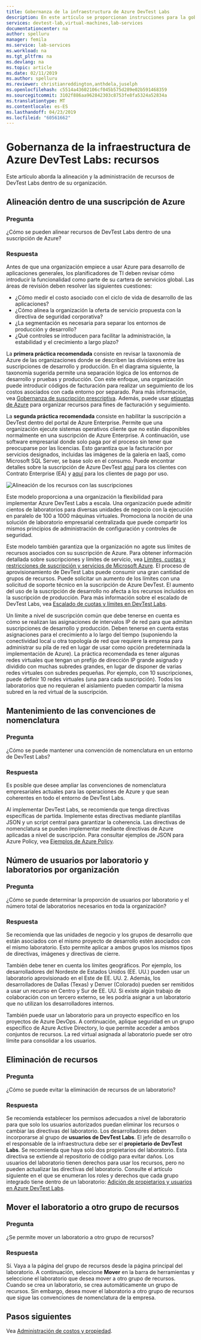 ```yaml
---
title: Gobernanza de la infraestructura de Azure DevTest Labs
description: En este artículo se proporcionan instrucciones para la gobernanza de la infraestructura de Azure DevTest Labs.
services: devtest-lab,virtual-machines,lab-services
documentationcenter: na
author: spelluru
manager: femila
ms.service: lab-services
ms.workload: na
ms.tgt_pltfrm: na
ms.devlang: na
ms.topic: article
ms.date: 02/11/2019
ms.author: spelluru
ms.reviewer: christianreddington,anthdela,juselph
ms.openlocfilehash: c5514a43602106cf045b575d289e02b591468359
ms.sourcegitcommit: 3102f886aa962842303c8753fe8fa5324a52834a
ms.translationtype: MT
ms.contentlocale: es-ES
ms.lasthandoff: 04/23/2019
ms.locfileid: "60561662"
---
```

# <a name="governance-of-azure-devtest-labs-infrastructure---resources"></a>Gobernanza de la infraestructura de Azure DevTest Labs: recursos
Este artículo aborda la alineación y la administración de recursos de DevTest Labs dentro de su organización. 

## <a name="align-within-an-azure-subscription"></a>Alineación dentro de una suscripción de Azure 

### <a name="question"></a>Pregunta
¿Cómo se pueden alinear recursos de DevTest Labs dentro de una suscripción de Azure?

### <a name="answer"></a>Respuesta
Antes de que una organización empiece a usar Azure para desarrollo de aplicaciones generales, los planificadores de TI deben revisar cómo introducir la funcionalidad como parte de su cartera de servicios global. Las áreas de revisión deben resolver las siguientes cuestiones:

- ¿Cómo medir el costo asociado con el ciclo de vida de desarrollo de las aplicaciones?
- ¿Cómo alinea la organización la oferta de servicio propuesta con la directiva de seguridad corporativa? 
- ¿La segmentación es necesaria para separar los entornos de producción y desarrollo? 
- ¿Qué controles se introducen para facilitar la administración, la estabilidad y el crecimiento a largo plazo?

La **primera práctica recomendada** consiste en revisar la taxonomía de Azure de las organizaciones donde se describen las divisiones entre las suscripciones de desarrollo y producción. En el diagrama siguiente, la taxonomía sugerida permite una separación lógica de los entornos de desarrollo y pruebas y producción. Con este enfoque, una organización puede introducir códigos de facturación para realizar un seguimiento de los costos asociados con cada entorno por separado. Para más información, vea [Gobernanza de suscripción prescriptiva](/azure/architecture/cloud-adoption/appendix/azure-scaffold). Además, puede usar [etiquetas de Azure](../azure-resource-manager/resource-group-using-tags.md) para organizar recursos para fines de facturación y seguimiento.

La **segunda práctica recomendada** consiste en habilitar la suscripción a DevTest dentro del portal de Azure Enterprise. Permite que una organización ejecute sistemas operativos cliente que no están disponibles normalmente en una suscripción de Azure Enterprise. A continuación, use software empresarial donde solo paga por el proceso sin tener que preocuparse por las licencias. Esto garantiza que la facturación por servicios designados, incluidas las imágenes de la galería en IaaS, como Microsoft SQL Server, se base solo en el consumo. Puede encontrar detalles sobre la suscripción de Azure DevTest [aquí](https://azure.microsoft.com/offers/ms-azr-0148p/) para los clientes con Contrato Enterprise (EA) y [aquí](https://azure.microsoft.com/offers/ms-azr-0023p/) para los clientes de pago por uso.

![Alineación de los recursos con las suscripciones](./media/devtest-lab-guidance-governance/resource-alignment-with-subscriptions.png)

Este modelo proporciona a una organización la flexibilidad para implementar Azure DevTest Labs a escala. Una organización puede admitir cientos de laboratorios para diversas unidades de negocio con la ejecución en paralelo de 100 a 1000 máquinas virtuales. Promociona la noción de una solución de laboratorio empresarial centralizada que puede compartir los mismos principios de administración de configuración y controles de seguridad.

Este modelo también garantiza que la organización no agote sus límites de recursos asociados con su suscripción de Azure. Para obtener información detallada sobre suscripciones y límites de servicio, vea [Límites, cuotas y restricciones de suscripción y servicios de Microsoft Azure](../azure-subscription-service-limits.md). El proceso de aprovisionamiento de DevTest Labs puede consumir una gran cantidad de grupos de recursos. Puede solicitar un aumento de los límites con una solicitud de soporte técnico en la suscripción de Azure DevTest. El aumento del uso de la suscripción de desarrollo no afecta a los recursos incluidos en la suscripción de producción. Para más información sobre el escalado de DevTest Labs, vea [Escalado de cuotas y límites en DevTest Labs](devtest-lab-scale-lab.md).

Un límite a nivel de suscripción común que debe tenerse en cuenta es cómo se realizan las asignaciones de intervalos IP de red para que admitan suscripciones de desarrollo y producción. Deben tenerse en cuenta estas asignaciones para el crecimiento a lo largo del tiempo (suponiendo la conectividad local u otra topología de red que requiere la empresa para administrar su pila de red en lugar de usar como opción predeterminada la implementación de Azure). La práctica recomendada es tener algunas redes virtuales que tengan un prefijo de dirección IP grande asignado y dividido con muchas subredes grandes, en lugar de disponer de varias redes virtuales con subredes pequeñas. Por ejemplo, con 10 suscripciones, puede definir 10 redes virtuales (una para cada suscripción). Todos los laboratorios que no requieran el aislamiento pueden compartir la misma subred en la red virtual de la suscripción.

## <a name="maintain-naming-conventions"></a>Mantenimiento de las convenciones de nomenclatura

### <a name="question"></a>Pregunta
¿Cómo se puede mantener una convención de nomenclatura en un entorno de DevTest Labs?

### <a name="answer"></a>Respuesta
Es posible que desee ampliar las convenciones de nomenclatura empresariales actuales para las operaciones de Azure y que sean coherentes en todo el entorno de DevTest Labs.

Al implementar DevTest Labs, se recomienda que tenga directivas específicas de partida. Implemente estas directivas mediante plantillas JSON y un script central para garantizar la coherencia. Las directivas de nomenclatura se pueden implementar mediante directivas de Azure aplicadas a nivel de suscripción. Para consultar ejemplos de JSON para Azure Policy, vea [Ejemplos de Azure Policy](../governance/policy/samples/index.md).

## <a name="number-of-users-per-lab-and-labs-per-organization"></a>Número de usuarios por laboratorio y laboratorios por organización

### <a name="question"></a>Pregunta 
¿Cómo se puede determinar la proporción de usuarios por laboratorio y el número total de laboratorios necesarios en toda la organización?

### <a name="answer"></a>Respuesta
Se recomienda que las unidades de negocio y los grupos de desarrollo que están asociados con el mismo proyecto de desarrollo estén asociados con el mismo laboratorio. Esto permite aplicar a ambos grupos los mismos tipos de directivas, imágenes y directivas de cierre. 

También debe tener en cuenta los límites geográficos. Por ejemplo, los desarrolladores del Nordeste de Estados Unidos (EE. UU.) pueden usar un laboratorio aprovisionado en el Este de EE. UU. 2. Además, los desarrolladores de Dallas (Texas) y Denver (Colorado) pueden ser remitidos a usar un recurso en Centro y Sur de EE. UU. Si existe algún trabajo de colaboración con un tercero externo, se les podría asignar a un laboratorio que no utilizan los desarrolladores internos. 

También puede usar un laboratorio para un proyecto específico en los proyectos de Azure DevOps. A continuación, aplique seguridad en un grupo específico de Azure Active Directory, lo que permite acceder a ambos conjuntos de recursos. La red virtual asignada al laboratorio puede ser otro límite para consolidar a los usuarios.

## <a name="deletion-of-resources"></a>Eliminación de recursos

### <a name="question"></a>Pregunta
¿Cómo se puede evitar la eliminación de recursos de un laboratorio?

### <a name="answer"></a>Respuesta
Se recomienda establecer los permisos adecuados a nivel de laboratorio para que solo los usuarios autorizados puedan eliminar los recursos o cambiar las directivas del laboratorio. Los desarrolladores deben incorporarse al grupo de **usuarios de DevTest Labs**. El jefe de desarrollo o el responsable de la infraestructura debe ser el **propietario de DevTest Labs**. Se recomienda que haya solo dos propietarios del laboratorio. Esta directiva se extiende al repositorio de código para evitar daños. Los usuarios del laboratorio tienen derechos para usar los recursos, pero no pueden actualizar las directivas del laboratorio. Consulte el artículo siguiente en el que se enumeran los roles y derechos que cada grupo integrado tiene dentro de un laboratorio: [Adición de propietarios y usuarios en Azure DevTest Labs](devtest-lab-add-devtest-user.md).

## <a name="move-lab-to-another-resource-group"></a>Mover el laboratorio a otro grupo de recursos 

### <a name="question"></a>Pregunta
¿Se permite mover un laboratorio a otro grupo de recursos?

### <a name="answer"></a>Respuesta
Sí. Vaya a la página del grupo de recursos desde la página principal del laboratorio. A continuación, seleccione **Mover** en la barra de herramientas y seleccione el laboratorio que desea mover a otro grupo de recursos. Cuando se crea un laboratorio, se crea automáticamente un grupo de recursos. Sin embargo, desea mover el laboratorio a otro grupo de recursos que sigue las convenciones de nomenclatura de la empresa. 

## <a name="next-steps"></a>Pasos siguientes
Vea [Administración de costos y propiedad](devtest-lab-guidance-governance-cost-ownership.md).
